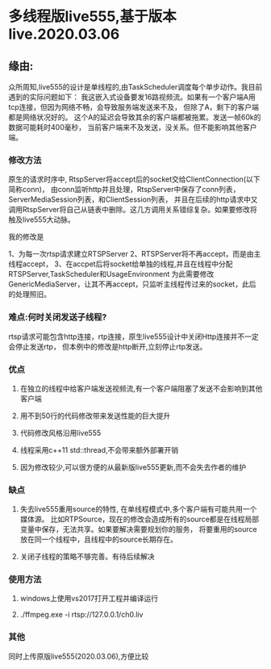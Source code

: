 # 多线程版live555,基于版本live.2020.03.06

## 缘由:

众所周知,live555的设计是单线程的,由TaskScheduler调度每个单步动作。我目前遇到的实际问题如下：
我这嵌入式设备要发16路视频流。如果有一个客户端A用tcp连接，但因为网络不畅，会导致服务端发送来不及，
但除了A，剩下的客户端都是网络状况好的。 这个A的延迟会导致其余的客户端都被拖累。发送一帧60k的数据可能耗时400毫秒， 
当前客户端来不及发送，没关系。但不能影响其他客户端。



### 修改方法

原生的请求时序中, RtspServer将accept后的socket交给ClientConnection(以下简称conn)，
由conn监听http并且处理，RtspServer中保存了conn列表，ServerMediaSession列表，和ClientSession列表，
并且在后续的http请求中又调用RtspServer将自己从链表中删除。这几方调用关系错综复杂。如果要修改将触及live555大动脉。

我的修改是

1、为每一次rtsp请求建立RTSPServer
2、RTSPServer将不再accept，而是由主线程accept，
3、在accpet后将socket给单独的线程,并且在线程中分配RTSPServer,TaskScheduler和UsageEnvironment
为此需要修改GenericMediaServer，让其不再accept，只监听主线程传过来的socket，此后的处理照旧。



### 难点:何时关闭发送子线程?

rtsp请求可能包含http连接，rtp连接，原生live555设计中关闭Http连接并不一定会停止发送rtp，
但本例中的修改是http断开,立刻停止rtp发送。



### 优点

1. 在独立的线程中给客户端发送视频流,有一个客户端阻塞了发送不会影响到其他客户端

2. 用不到50行的代码修改带来发送性能的巨大提升

3. 代码修改风格沿用live555

4. 线程采用c++11 std::thread,不会带来额外部署开销

5. 因为修改较少,可以很方便的从最新版live555更新,而不会失去作者的维护


### 缺点

1. 失去live555重用source的特性, 在单线程模式中,多个客户端有可能共用一个媒体源。
比如RTPSource，现在的修改会造成所有的source都是在线程局部变量中保存，无法共享。如果要解决需要规划你的服务，
将要重用的source放在同一个线程中，且线程中的source长期存在。

2. 关闭子线程的策略不够完善。有待后续解决

   

### 使用方法

1. windows上使用vs2017打开工程并编译运行

2. ./ffmpeg.exe -i rtsp://127.0.0.1/ch0.liv

### 其他
同时上传原版live555(2020.03.06),方便比较

   

   


